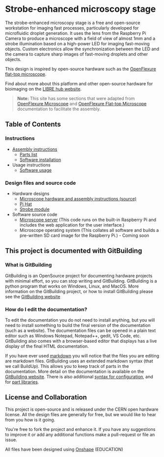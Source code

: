 # Strobe-enhanced microscopy stage

The strobe-enhanced microscopy stage is a free and open-source workstation for imaging fast processes, particularly developed for microfluidic droplet generation. It uses the lens from the Raspberry Pi Camera to produce a microscope with a field of view of almost 1mm and a strobe illumination based on a high-power LED for imaging fast-moving objects. Custom electronics allow the synchronization between the LED and the camera to capture sharp images of fast-moving droplets and other objects.

This design is inspired by open-source hardware such as the [OpenFlexure flat-top microscope](https://rwb27.gitlab.io/openflexure-flat-top-microscope/).

Find about more about this platform and other open-source hardware for bioimaging on the [LIBRE hub website](https://librehub.github.io/).

> **Note:** This site has some sections that were adapted from [OpenFlexure Microscope](https://build.openflexure.org/openflexure-microscope/v7.0.0-beta1/low_cost_microscope) and [OpenFlexure Flat-top Microscope](https://rwb27.gitlab.io/openflexure-flat-top-microscope/1_preparing_laser_cut_parts) documentation to facilitate the assembly. 

## Table of Contents

### Instructions

* [Assembly instructions](https://librehub.github.io/3_Levels_Stage/3-level-station.html)
    * [Parts list](https://librehub.github.io/3_Levels_Stage/3-level-station_BOM.html)
    * [Software installation](https://librehub.github.io/3_Levels_Stage/software-installation.html)
* Usage instructions
	* [Software usage](https://librehub.github.io/3_Levels_Stage/usage.html)

### Design files and source code

* Hardware designs
    * [Microscope hardware and assembly instructions (source)](https://github.com/LIBREhub/3_Levels_Stage)
    * [Pi Hat](https://github.com/wenzel-lab/open-microfluidics-workstation/tree/master/module-pi/pi_pcb)
    * [Strobe module](https://github.com/wenzel-lab/open-microfluidics-workstation/tree/master/module-fast-imaging)
* Software source code
    * [Microscope server](https://github.com/wenzel-lab/open-microfluidics-workstation/blob/master/module-pi/webapp.zip) (This code runs on the built-in Raspberry Pi and includes the web application for the user interface.)
    * Microscope operating system (This collates all software and builds a pre-written SD card image for the Raspberry Pi.) - Coming soon

## This project is documented with GitBuilding

### What is GitBuilding

GitBuilding is an OpenSource project for documenting hardware projects with minimal
effort, so you can stop writing and GitBuilding. GitBuilding is a python program that
works on Windows, Linux, and MacOS. More information on the GitBuilding project, or how
to install GitBuilding please see the [GitBuilding website](http://gitbuilding.io)

### How do I edit the documentation?

To edit the documentation you do not need to install anything, but you will need to
install something to build the final version of the documentation (such as a website).
The documentation files can be opened in a plain text editor such as Windows Notepad,
Notepad++, gedit, VS Code, etc. GitBuilding also comes with a browser-based editor that
displays has a live display of the final HTML documentation.

If you have ever used [markdown](https://www.markdownguide.org/basic-syntax/) you will
notice that the files you are editing are markdown files. GitBuilding uses an extended
markdown syntax (that we call BuildUp). This allows you to keep track of parts in the
documentation. More detail on the documentation is available on the
[GitBuilding website](https://gitbuilding.io/syntax/). There is also additional
[syntax for configuration](https://gitbuilding.io/syntax/buildconfsyntax), and for
[part libraries](https://gitbuilding.io/syntax/builduplibrary/).

## License and Collaboration

This project is open-source and is released under the CERN open hardware license. All the design files are generally for free, but we would like to hear from you how is it going.

You're free to fork the project and enhance it. If you have any suggestions to improve it or add any additional functions make a pull-request or file an issue.

All files have been designed using [Onshape](https://www.onshape.com/en/) (EDUCATION)
